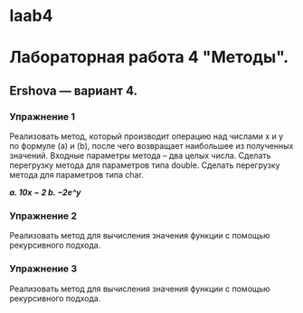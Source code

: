 # laab4
# Лабораторная работа 4 "Методы".
## Ershova — вариант 4.
### Упражнение 1
Реализовать метод, который производит операцию над числами x и y по формуле (a) и (b), после
чего возвращает наибольшее из полученных значений. Входные параметры метода – два целых
числа. Сделать перегрузку метода для параметров типа double. Сделать перегрузку метода для
параметров типа char.

***a. 10x − 2
   b. −2e^y***

### Упражнение 2
Реализовать метод для вычисления значения функции с помощью рекурсивного подхода.

### Упражнение 3
Реализовать метод для вычисления значения функции с помощью рекурсивного подхода.
